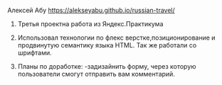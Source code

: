 Алексей Абу
https://alekseyabu.github.io/russian-travel/

1. Третья проектна работа из Яндекс.Практикума

2. Использовал технологии по флекс верстке,позиционирование и продвинутую семантику языка HTML. Так же работали со шрифтами.

3. Планы по доработке:
	 -задизайнить форму, через которую пользователи смогут отправить вам комментарий.
    
